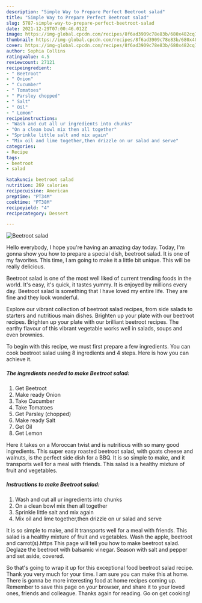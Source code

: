 ```yaml
---
description: "Simple Way to Prepare Perfect Beetroot salad"
title: "Simple Way to Prepare Perfect Beetroot salad"
slug: 5787-simple-way-to-prepare-perfect-beetroot-salad
date: 2021-12-29T07:00:46.012Z
image: https://img-global.cpcdn.com/recipes/8f6ad3909c78e83b/680x482cq70/beetroot-salad-recipe-main-photo.jpg
thumbnail: https://img-global.cpcdn.com/recipes/8f6ad3909c78e83b/680x482cq70/beetroot-salad-recipe-main-photo.jpg
cover: https://img-global.cpcdn.com/recipes/8f6ad3909c78e83b/680x482cq70/beetroot-salad-recipe-main-photo.jpg
author: Sophia Collins
ratingvalue: 4.5
reviewcount: 27121
recipeingredient:
- " Beetroot"
- " Onion"
- " Cucumber"
- " Tomatoes"
- " Parsley chopped"
- " Salt"
- " Oil"
- " Lemon"
recipeinstructions:
- "Wash and cut all ur ingredients into chunks"
- "On a clean bowl mix then all together"
- "Sprinkle little salt and mix again"
- "Mix oil and lime together,then drizzle on ur salad and serve"
categories:
- Recipe
tags:
- beetroot
- salad

katakunci: beetroot salad 
nutrition: 269 calories
recipecuisine: American
preptime: "PT34M"
cooktime: "PT38M"
recipeyield: "4"
recipecategory: Dessert

---
```



![Beetroot salad](https://img-global.cpcdn.com/recipes/8f6ad3909c78e83b/680x482cq70/beetroot-salad-recipe-main-photo.jpg)

Hello everybody, I hope you're having an amazing day today. Today, I'm gonna show you how to prepare a special dish, beetroot salad. It is one of my favorites. This time, I am going to make it a little bit unique. This will be really delicious.

Beetroot salad is one of the most well liked of current trending foods in the world. It's easy, it's quick, it tastes yummy. It is enjoyed by millions every day. Beetroot salad is something that I have loved my entire life. They are fine and they look wonderful.

Explore our vibrant collection of beetroot salad recipes, from side salads to starters and nutritious main dishes. Brighten up your plate with our beetroot recipes. Brighten up your plate with our brilliant beetroot recipes. The earthy flavour of this vibrant vegetable works well in salads, soups and even brownies.


To begin with this recipe, we must first prepare a few ingredients. You can cook beetroot salad using 8 ingredients and 4 steps. Here is how you can achieve it.

<!--inarticleads1-->

##### The ingredients needed to make Beetroot salad:

1. Get  Beetroot
1. Make ready  Onion
1. Take  Cucumber
1. Take  Tomatoes
1. Get  Parsley (chopped)
1. Make ready  Salt
1. Get  Oil
1. Get  Lemon


Here it takes on a Moroccan twist and is nutritious with so many good ingredients. This super easy roasted beetroot salad, with goats cheese and walnuts, is the perfect side dish for a BBQ. It is so simple to make, and it transports well for a meal with friends. This salad is a healthy mixture of fruit and vegetables. 

<!--inarticleads2-->

##### Instructions to make Beetroot salad:

1. Wash and cut all ur ingredients into chunks
1. On a clean bowl mix then all together
1. Sprinkle little salt and mix again
1. Mix oil and lime together,then drizzle on ur salad and serve


It is so simple to make, and it transports well for a meal with friends. This salad is a healthy mixture of fruit and vegetables. Wash the apple, beetroot and carrot(s).https This page will tell you how to make beetroot salad. Deglaze the beetroot with balsamic vinegar. Season with salt and pepper and set aside, covered. 

So that's going to wrap it up for this exceptional food beetroot salad recipe. Thank you very much for your time. I am sure you can make this at home. There is gonna be more interesting food at home recipes coming up. Remember to save this page on your browser, and share it to your loved ones, friends and colleague. Thanks again for reading. Go on get cooking!
